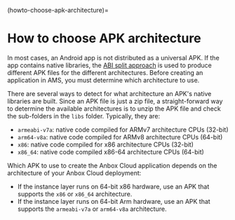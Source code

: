 (howto-choose-apk-architecture)=
# How to choose APK architecture

In most cases, an Android app is not distributed as a universal APK. If the app contains native libraries, the [ABI split approach](https://developer.android.com/studio/build/configure-apk-splits) is used to produce different APK files for the different architectures. Before creating an application in AMS, you must determine which architecture to use.

There are several ways to detect for what architecture an APK's native libraries are built. Since an APK file is just a zip file, a straight-forward way to determine the available architectures is to unzip the APK file and check the sub-folders in the `libs` folder. Typically, they are:

- `armeabi-v7a`: native code compiled for ARMv7 architecture CPUs (32-bit)
- `arm64-v8a`: native code compiled for ARMv8 architecture CPUs (64-bit)
- `x86`: native code compiled for x86 architecture CPUs (32-bit)
- `x86_64`: native code compiled x86-64 architecture CPUs (64-bit)

Which APK to use to create the Anbox Cloud application depends on the architecture of your Anbox Cloud deployment:

- If the instance layer runs on 64-bit x86 hardware, use an APK that supports the `x86` or `x86_64` architecture.
- If the instance layer runs on 64-bit Arm hardware, use an APK that supports the `armeabi-v7a` or `arm64-v8a` architecture.
